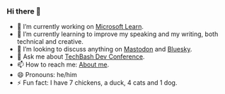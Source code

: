 ### Hi there 👋

<!--
**alvinashcraft/alvinashcraft** is a ✨ _special_ ✨ repository because its `README.md` (this file) appears on your GitHub profile.
-->

- 🔭 I’m currently working on [Microsoft Learn](https://learn.microsoft.com/windows/apps/).
- 🌱 I’m currently learning to improve my speaking and my writing, both technical and creative.
- 👯 I’m looking to discuss anything on <a rel="me" href="https://hachyderm.io/@alvinashcraft">Mastodon</a> and [Bluesky](https://bsky.app/profile/alvinashcraft.com).
- 💬 Ask me about [TechBash Dev Conference](https://techbash.com/).
- 📫 How to reach me: [About me](https://about.me/alvinashcraft).
- 😄 Pronouns: he/him
- ⚡ Fun fact: I have 7 chickens, a duck, 4 cats and 1 dog.
